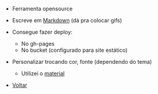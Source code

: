 - Ferramenta opensource
- Escreve em [Markdown](markdown.md) (dá pra colocar gifs)
- Consegue fazer deploy:
    - No gh-pages
    - No bucket (configurado para site estático)
- Personalizar trocando cor, fonte (dependendo do tema)
    - Utilizei o [material](https://squidfunk.github.io/mkdocs-material/getting-started/)

- [Voltar](index.md#novo_link)